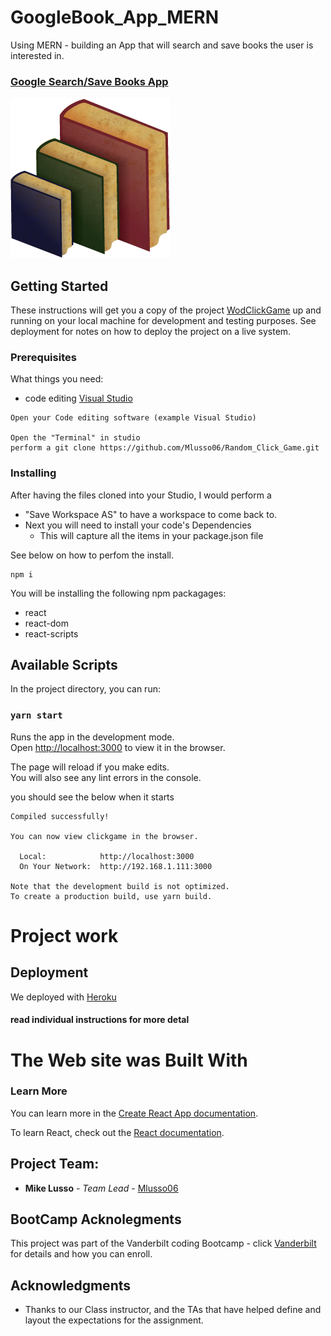 # GoogleBook_App_MERN
Using MERN - building an App that will search and save books the user is interested in.


### [Google Search/Save Books App]( https://wodclickgame.herokuapp.com/)

![Google Book Search](./client/public/books-icon.png)

## Getting Started

These instructions will get you a copy of the project [WodClickGame](https://github.com/Mlusso06/Random_Click_Game) up and running on your local machine for development and testing purposes. See deployment for notes on how to deploy the project on a live system.

### Prerequisites

What things you need: 
* code editing [Visual Studio](https://visualstudio.microsoft.com/)

```
Open your Code editing software (example Visual Studio)

Open the "Terminal" in studio
perform a git clone https://github.com/Mlusso06/Random_Click_Game.git
```

### Installing

After having the files cloned into your Studio, I would perform a 
* "Save Workspace AS" to have a workspace to come back to.
* Next you will need to install your code's Dependencies
    * This will capture all the items in your package.json file

See below on how to perfom the install.

```
npm i
```
You will be installing the following npm packagages:
* react
* react-dom
* react-scripts

## Available Scripts

In the project directory, you can run:

### `yarn start`

Runs the app in the development mode.<br />
Open [http://localhost:3000](http://localhost:3000) to view it in the browser.

The page will reload if you make edits.<br />
You will also see any lint errors in the console.

you should see the below when it starts
```
Compiled successfully!

You can now view clickgame in the browser.

  Local:            http://localhost:3000
  On Your Network:  http://192.168.1.111:3000

Note that the development build is not optimized.
To create a production build, use yarn build.
```


# Project work

## Deployment

We deployed with [Heroku](https://dashboard.heroku.com/apps)


#### read individual instructions for more detal

# The Web site was Built With

### Learn More

You can learn more in the [Create React App documentation](https://facebook.github.io/create-react-app/docs/getting-started).

To learn React, check out the [React documentation](https://reactjs.org/).


## Project Team:

* **Mike Lusso** - *Team Lead* - [Mlusso06](https://github.com/Mlusso06)

## BootCamp Acknolegments 

This project was part of the Vanderbilt coding Bootcamp - click [Vanderbilt](https://bootcamps.vanderbilt.edu/)  for details and how you can enroll.

## Acknowledgments

* Thanks to our Class instructor, and the TAs that have helped define and layout the expectations for the assignment.
